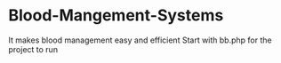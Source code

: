 # Blood-Mangement-Systems
It makes blood management easy and efficient
Start with bb.php for the project to run
